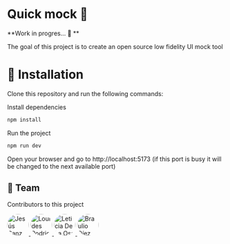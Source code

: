 # Quick mock 🎨

**Work in progres... 🚧 **

The goal of this project is to create an open source low fidelity UI mock tool 

# 🚀 Installation

Clone this repository and run the following commands:

Install dependencies

```bash
npm install
```

Run the project

```bash
npm run dev
```

Open your browser and go to http://localhost:5173 (if this port is busy it will be changed to the next available port)

## 👥 Team

Contributors to this project

<p align="left">
  <a href="https://github.com/jsanzdev">
    <img src="https://github.com/jsanzdev.png" alt="Jesús Sanz" width="50" height="50" style="border-radius: 50%;">
  </a>
  <a href="https://github.com/LourdesRsdp">
    <img src="https://github.com/LourdesRsdp.png" alt="Lourdes Rodriguez" width="50" height="50" style="border-radius: 50%;">
  </a>
  <a href="https://github.com/deletidev">
    <img src="https://github.com/deletidev.png" alt="Leticia De La Osa" width="50" height="50" style="border-radius: 50%;">
  </a>
  <a href="https://github.com/brauliodiez">
    <img src="https://github.com/brauliodiez.png" alt="Braulio Díez" width="50" height="50" style="border-radius: 50%;">
  </a>
</p>

